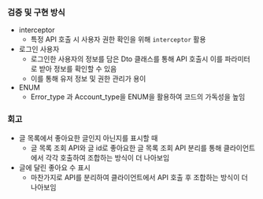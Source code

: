 ### 검증 및 구현 방식

- interceptor
    - 특정 API 호출 시 사용자 권한 확인을 위해 `interceptor` 활용
- 로그인 사용자
    - 로그인한 사용자의 정보를 담은 Dto 클래스를 통해 API 호출시 이를 파라미터로 받아 정보를 확인할 수 있음
    - 이를 통해 유저 정보 및 권한 관리가 용이
- ENUM
  - Error_type 과 Account_type을 ENUM을 활용하여 코드의 가독성을 높임

### 회고
- 글 목록에서 좋아요한 글인지 아닌지를 표시할 때 
  - 글 목록 조회 API와 글 id로 좋아요한 글 목록 조회 API 분리를 통해 클라이언트에서 각각 호출하여 조합하는 방식이 더 나아보임
- 글에 달린 좋아요 수 표시
  - 마찬가지로 API를 분리하여 클라이언트에서 API 호출 후 조합하는 방식이 더 나아보임
